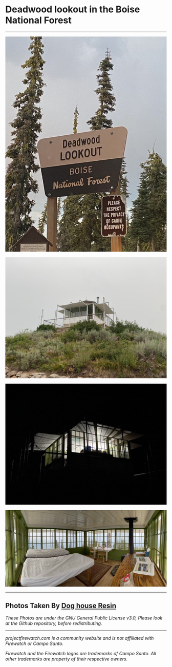 # Deadwood lookout in the Boise National Forest

---

![0](/gallery/deadwoodlookout/i/lookoutsign.jpg)

![0](/gallery/deadwoodlookout/i/lookoutday.jpg)

![0](/gallery/deadwoodlookout/i/lookoutnight.jpg)

![0](/gallery/deadwoodlookout/i/lookoutinside.jpg)

---

## Photos Taken By [Dog house Resin](https://doghouseresin.com/store/)

*These Photos are under the GNU General Public License v3.0, Please look at the Github repository, before redistributing.*

---

*projectfirewatch.com is a community website and is not affiliated with Firewatch or Campo Santo.*

*Firewatch and the Firewatch logos are trademarks of Campo Santo. All other trademarks are property of their respective owners.*
